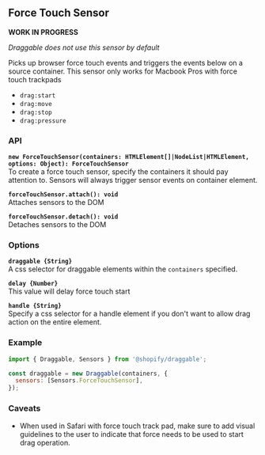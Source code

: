 ## Force Touch Sensor

**WORK IN PROGRESS**

_Draggable does not use this sensor by default_

Picks up browser force touch events and triggers the events below on a source container.
This sensor only works for Macbook Pros with force touch trackpads

- `drag:start`
- `drag:move`
- `drag:stop`
- `drag:pressure`

### API

**`new ForceTouchSensor(containers: HTMLElement[]|NodeList|HTMLElement, options: Object): ForceTouchSensor`**  
To create a force touch sensor, specify the containers it should pay attention to. Sensors will always
trigger sensor events on container element.

**`forceTouchSensor.attach(): void`**  
Attaches sensors to the DOM

**`forceTouchSensor.detach(): void`**  
Detaches sensors to the DOM

### Options

**`draggable {String}`**  
A css selector for draggable elements within the `containers` specified.

**`delay {Number}`**  
This value will delay force touch start

**`handle {String}`**  
Specify a css selector for a handle element if you don't want to allow drag action on the entire element.

### Example

```js
import { Draggable, Sensors } from '@shopify/draggable';

const draggable = new Draggable(containers, {
  sensors: [Sensors.ForceTouchSensor],
});
```

### Caveats

- When used in Safari with force touch track pad, make sure to add visual guidelines to the user to indicate that force needs to be used to start drag operation.
